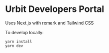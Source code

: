 # Urbit Developers Portal

Uses [Next.js](https://nextjs.org/docs) with [remark](https://unifiedjs.com/explore/package/remark/) and [Tailwind CSS](https://tailwindcss.com/docs)

To develop locally:

```
yarn install
yarn dev
```
